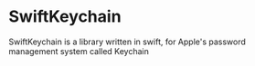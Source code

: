 SwiftKeychain
=============

SwiftKeychain is a library written in swift, for Apple's password management system called Keychain
